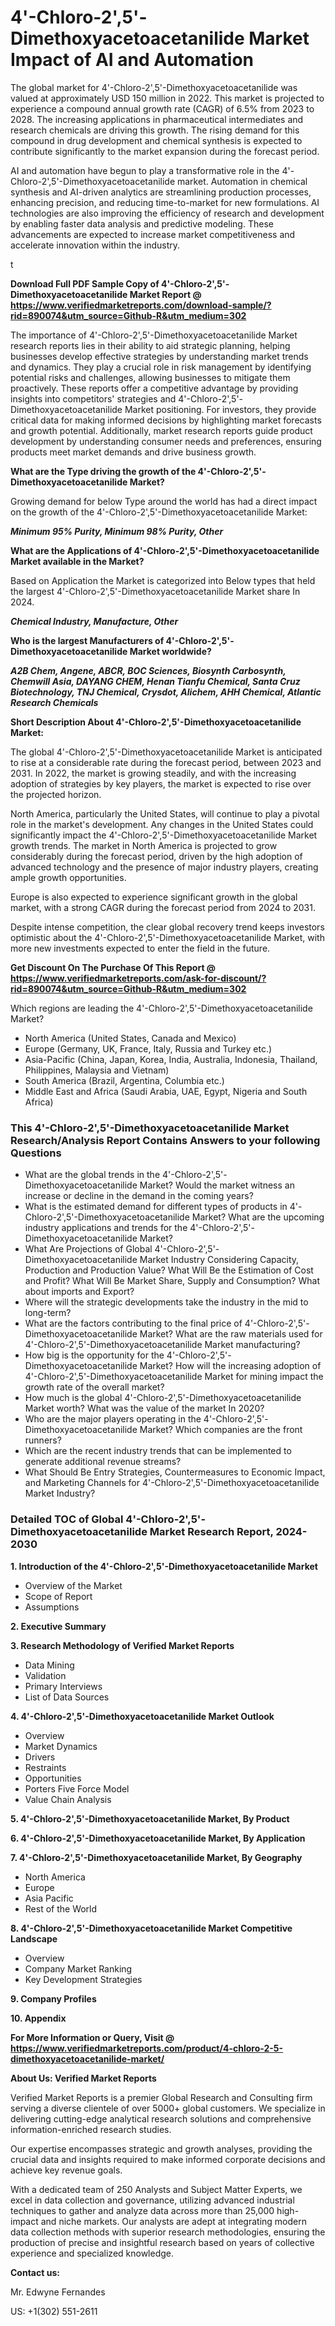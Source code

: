 <meta name="title" content="Global 4'-Chloro-2',5'-Dimethoxyacetoacetanilide Market Impact of AI and Automation"><meta name="description" content="The global market for 4'-Chloro-2',5'-Dimethoxyacetoacetanilide was valued at approximately USD 150 million in 2022. This market is projected to experience a compound "><meta name="title" content="4'-Chloro-2',5'-Dimethoxyacetoacetanilide Market Size, Share, Scope, Trends, Growth, Opportunities, Analysis, Forecast"><h1>4'-Chloro-2',5'-Dimethoxyacetoacetanilide Market Impact of AI and Automation</h1><p>The global market for 4'-Chloro-2',5'-Dimethoxyacetoacetanilide was valued at approximately USD 150 million in 2022. This market is projected to experience a compound annual growth rate (CAGR) of 6.5% from 2023 to 2028. The increasing applications in pharmaceutical intermediates and research chemicals are driving this growth. The rising demand for this compound in drug development and chemical synthesis is expected to contribute significantly to the market expansion during the forecast period.</p><p>AI and automation have begun to play a transformative role in the 4'-Chloro-2',5'-Dimethoxyacetoacetanilide market. Automation in chemical synthesis and AI-driven analytics are streamlining production processes, enhancing precision, and reducing time-to-market for new formulations. AI technologies are also improving the efficiency of research and development by enabling faster data analysis and predictive modeling. These advancements are expected to increase market competitiveness and accelerate innovation within the industry.</p>t</p><p id="" class=""><strong>Download Full PDF Sample Copy of 4'-Chloro-2',5'-Dimethoxyacetoacetanilide Market Report @ <a href="https://www.verifiedmarketreports.com/download-sample/?rid=890074&utm_source=Github-R&utm_medium=302" target="_blank">https://www.verifiedmarketreports.com/download-sample/?rid=890074&utm_source=Github-R&utm_medium=302</a></strong></p><p>The importance of&nbsp;4'-Chloro-2',5'-Dimethoxyacetoacetanilide Market research reports lies in their ability to aid strategic planning, helping businesses develop effective strategies by understanding market trends and dynamics. They play a crucial role in risk management by identifying potential risks and challenges, allowing businesses to mitigate them proactively. These reports offer a competitive advantage by providing insights into competitors' strategies and 4'-Chloro-2',5'-Dimethoxyacetoacetanilide Market positioning. For investors, they provide critical data for making informed decisions by highlighting market forecasts and growth potential. Additionally, market research reports guide product development by understanding consumer needs and preferences, ensuring products meet market demands and drive business growth.</p><p><strong>What are the&nbsp;Type driving the growth of the 4'-Chloro-2',5'-Dimethoxyacetoacetanilide Market?</strong></p><p id="" class="">Growing demand for below Type around the world has had a direct impact on the growth of the 4'-Chloro-2',5'-Dimethoxyacetoacetanilide Market:</p><em><strong>Minimum 95% Purity, Minimum 98% Purity, Other</strong></em></p><strong>What are the&nbsp;Applications&nbsp;of 4'-Chloro-2',5'-Dimethoxyacetoacetanilide Market available in the Market?</strong></p><p id="" class="">Based on Application the Market is categorized into Below types that held the largest 4'-Chloro-2',5'-Dimethoxyacetoacetanilide Market share In 2024.</p><em><strong>Chemical Industry, Manufacture, Other</strong></em></p><strong>Who is the largest Manufacturers of 4'-Chloro-2',5'-Dimethoxyacetoacetanilide Market worldwide?</strong></p><p><em><strong>A2B Chem, Angene, ABCR, BOC Sciences, Biosynth Carbosynth, Chemwill Asia, DAYANG CHEM, Henan Tianfu Chemical, Santa Cruz Biotechnology, TNJ Chemical, Crysdot, Alichem, AHH Chemical, Atlantic Research Chemicals</strong></em></p><p id="" class=""><strong>Short Description About 4'-Chloro-2',5'-Dimethoxyacetoacetanilide Market:</strong></p><p>The global 4'-Chloro-2',5'-Dimethoxyacetoacetanilide Market is anticipated to rise at a considerable rate during the forecast period, between 2023 and 2031. In 2022, the market is growing steadily, and with the increasing adoption of strategies by key players, the market is expected to rise over the projected horizon.</p><p>North America, particularly the United States, will continue to play a pivotal role in the market's development. Any changes in the United States could significantly impact the 4'-Chloro-2',5'-Dimethoxyacetoacetanilide Market growth trends. The market in North America is projected to grow considerably during the forecast period, driven by the high adoption of advanced technology and the presence of major industry players, creating ample growth opportunities.</p><p>Europe is also expected to experience significant growth in the global market, with a strong CAGR during the forecast period from 2024 to 2031.</p><p>Despite intense competition, the clear global recovery trend keeps investors optimistic about the 4'-Chloro-2',5'-Dimethoxyacetoacetanilide Market, with more new investments expected to enter the field in the future.</p><p id="" class=""><strong>Get Discount On The Purchase Of This Report @ <a href="https://www.verifiedmarketreports.com/ask-for-discount/?rid=890074&utm_source=Github-R&utm_medium=302" target="_blank">https://www.verifiedmarketreports.com/ask-for-discount/?rid=890074&utm_source=Github-R&utm_medium=302</a></strong></p>Which regions are leading the 4'-Chloro-2',5'-Dimethoxyacetoacetanilide Market?</p><ul><li>North America (United States, Canada and Mexico)</li><li>Europe (Germany, UK, France, Italy, Russia and Turkey etc.)</li><li>Asia-Pacific (China, Japan, Korea, India, Australia, Indonesia, Thailand, Philippines, Malaysia and Vietnam)</li><li>South America (Brazil, Argentina, Columbia etc.)</li><li>Middle East and Africa (Saudi Arabia, UAE, Egypt, Nigeria and South Africa)</li></ul><h3 id="" class="">This 4'-Chloro-2',5'-Dimethoxyacetoacetanilide Market Research/Analysis Report Contains Answers to your following Questions</h3><ul><li>What are the global trends in the 4'-Chloro-2',5'-Dimethoxyacetoacetanilide Market? Would the market witness an increase or decline in the demand in the coming years?</li><li>What is the estimated demand for different types of products in 4'-Chloro-2',5'-Dimethoxyacetoacetanilide Market? What are the upcoming industry applications and trends for the 4'-Chloro-2',5'-Dimethoxyacetoacetanilide Market?</li><li>What Are Projections of Global 4'-Chloro-2',5'-Dimethoxyacetoacetanilide Market Industry Considering Capacity, Production and Production Value? What Will Be the Estimation of Cost and Profit? What Will Be Market Share, Supply and Consumption? What about imports and Export?</li><li>Where will the strategic developments take the industry in the mid to long-term?</li><li>What are the factors contributing to the final price of 4'-Chloro-2',5'-Dimethoxyacetoacetanilide Market? What are the raw materials used for 4'-Chloro-2',5'-Dimethoxyacetoacetanilide Market manufacturing?</li><li>How big is the opportunity for the 4'-Chloro-2',5'-Dimethoxyacetoacetanilide Market? How will the increasing adoption of 4'-Chloro-2',5'-Dimethoxyacetoacetanilide Market for mining impact the growth rate of the overall market?</li><li>How much is the global 4'-Chloro-2',5'-Dimethoxyacetoacetanilide Market worth? What was the value of the market In 2020?</li><li>Who are the major players operating in the 4'-Chloro-2',5'-Dimethoxyacetoacetanilide Market? Which companies are the front runners?</li><li>Which are the recent industry trends that can be implemented to generate additional revenue streams?</li><li>What Should Be Entry Strategies, Countermeasures to Economic Impact, and Marketing Channels for 4'-Chloro-2',5'-Dimethoxyacetoacetanilide Market Industry?</li></ul><h3 id="" class="">Detailed TOC of Global 4'-Chloro-2',5'-Dimethoxyacetoacetanilide Market Research Report, 2024-2030</h3><p id="" class=""><strong>1. Introduction of the 4'-Chloro-2',5'-Dimethoxyacetoacetanilide Market</strong></p><ul><li>Overview of the Market</li><li>Scope of Report</li><li>Assumptions</li></ul><p id="" class=""><strong>2. Executive Summary</strong></p><p id="" class=""><strong>3. Research Methodology of Verified Market Reports</strong></p><ul><li>Data Mining</li><li>Validation</li><li>Primary Interviews</li><li>List of Data Sources</li></ul><p id="" class=""><strong>4. 4'-Chloro-2',5'-Dimethoxyacetoacetanilide Market Outlook</strong></p><ul><li>Overview</li><li>Market Dynamics</li><li>Drivers</li><li>Restraints</li><li>Opportunities</li><li>Porters Five Force Model</li><li>Value Chain Analysis</li></ul><p id="" class=""><strong>5. 4'-Chloro-2',5'-Dimethoxyacetoacetanilide Market, By Product</strong></p><p id="" class=""><strong>6. 4'-Chloro-2',5'-Dimethoxyacetoacetanilide Market, By Application</strong></p><p id="" class=""><strong>7. 4'-Chloro-2',5'-Dimethoxyacetoacetanilide Market, By Geography</strong></p><ul><li>North America</li><li>Europe</li><li>Asia Pacific</li><li>Rest of the World</li></ul><p id="" class=""><strong>8. 4'-Chloro-2',5'-Dimethoxyacetoacetanilide Market Competitive Landscape</strong></p><ul><li>Overview</li><li>Company Market Ranking</li><li>Key Development Strategies</li></ul><p id="" class=""><strong>9. Company Profiles</strong></p><p id="" class=""><strong>10. Appendix</strong></p><p id="" class=""><strong>For More Information or Query, Visit @ <a href="https://www.verifiedmarketreports.com/product/4-chloro-2-5-dimethoxyacetoacetanilide-market/" target="_blank">https://www.verifiedmarketreports.com/product/4-chloro-2-5-dimethoxyacetoacetanilide-market/</a></strong></p><p id="" class=""><strong>About Us: Verified Market Reports</strong></p><p id="" class="">Verified Market Reports is a premier Global Research and Consulting firm serving a diverse clientele of over 5000+ global customers. We specialize in delivering cutting-edge analytical research solutions and comprehensive information-enriched research studies.</p><p id="" class="">Our expertise encompasses strategic and growth analyses, providing the crucial data and insights required to make informed corporate decisions and achieve key revenue goals.</p><p id="" class="">With a dedicated team of 250 Analysts and Subject Matter Experts, we excel in data collection and governance, utilizing advanced industrial techniques to gather and analyze data across more than 25,000 high-impact and niche markets. Our analysts are adept at integrating modern data collection methods with superior research methodologies, ensuring the production of precise and insightful research based on years of collective experience and specialized knowledge.</p><p id="" class=""><strong>Contact us:</strong></p><p id="" class="">Mr. Edwyne Fernandes</p><p id="" class="">US: +1(302) 551-2611</p>
